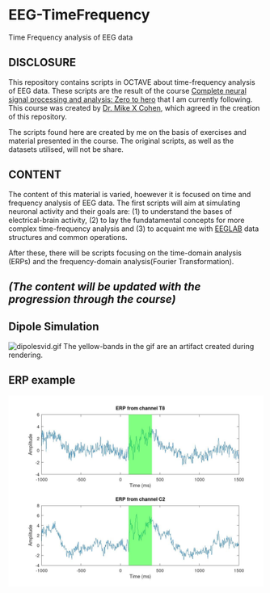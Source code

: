 # EEG-TimeFrequency
Time Frequency analysis of EEG data

## DISCLOSURE
This repository contains scripts in OCTAVE about time-frequency analysis of EEG data. These scripts are the result of the course [Complete neural signal processing and analysis: Zero to hero](https://www.udemy.com/course/solved-challenges-ants/) that I am currently following. This course was created by [Dr. Mike X Cohen](http://www.mikexcohen.com/#courses), which agreed in the creation of this repository. 

The scripts found here are created by me on the basis of exercises and material presented in the course. The original scripts, as well as the datasets utilised, will not be share. 

## CONTENT
The content of this material is varied, hoewever it is focused on time and frequency analysis of EEG data. The first scripts will aim at simulating neuronal activity and their goals are: (1) to understand the bases of electrical-brain activity, (2) to lay the fundatamental concepts for more complex time-frequency analysis and (3) to acquaint me with [EEGLAB](https://au.mathworks.com/matlabcentral/fileexchange/56415-eeglab) data structures and common operations. 

After these, there will be scripts focusing on the time-domain analysis (ERPs) and the frequency-domain analysis(Fourier Transformation).

***(The content will be updated with the progression through the course)***
---

## Dipole Simulation
![dipolesvid.gif](https://github.com/d-scanzi/EEG-TimeFrequency/blob/main/Images/dipolesvid.gif)
The yellow-bands in the gif are an artifact created during rendering. 

## ERP example
![erps.jpg](https://github.com/d-scanzi/EEG-TimeFrequency/blob/main/Images/erps.jpg)
